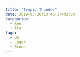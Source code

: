 ```yaml
---
title: "Tropic Thunder"
date: 2019-05-20T13:46:17+02:00
categories:
  - Beer
  - Ale
tags:
  - US
  - Lager
  - Stone
---
```


